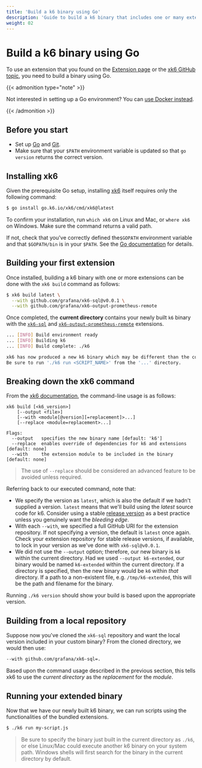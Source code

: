 ```yaml
---
title: 'Build a k6 binary using Go'
description: 'Guide to build a k6 binary that includes one or many extensions using xk6.'
weight: 02
---
```


# Build a k6 binary using Go

To use an extension that you found on the [Extension page](https://grafana.com/docs/k6/<K6_VERSION>/extensions/explore) or the [xk6 GitHub topic](https://github.com/topics/xk6),
you need to build a binary using Go.

{{< admonition type="note" >}}

Not interested in setting up a Go environment? You can [use Docker instead](https://grafana.com/docs/k6/<K6_VERSION>/extensions/build-k6-binary-using-docker/).

{{< /admonition >}}

## Before you start

- Set up [Go](https://golang.org/doc/install) and [Git](https://git-scm.com/).
- Make sure that your `$PATH` environment variable is updated so that `go version` returns the correct version.

## Installing xk6

Given the prerequisite Go setup, installing [xk6](https://github.com/grafana/xk6) itself requires only the following command:

```bash
$ go install go.k6.io/xk6/cmd/xk6@latest
```

To confirm your installation, run `which xk6` on Linux and Mac, or `where xk6` on Windows.
Make sure the command returns a valid path.

If not, check that you've correctly defined the`$GOPATH` environment variable and that `$GOPATH/bin`
is in your `$PATH`. See the [Go documentation](https://golang.org/cmd/go/#hdr-GOPATH_environment_variable)
for details.

## Building your first extension

Once installed, building a k6 binary with one or more extensions can be done with the `xk6 build`
command as follows:

```bash
$ xk6 build latest \
  --with github.com/grafana/xk6-sql@v0.0.1 \
  --with github.com/grafana/xk6-output-prometheus-remote
```

Once completed, the **current directory** contains your newly built `k6` binary with
the [`xk6-sql`](https://github.com/grafana/xk6-sql) and [`xk6-output-prometheus-remote`](https://github.com/grafana/xk6-output-prometheus-remote)
extensions.

```bash
... [INFO] Build environment ready
... [INFO] Building k6
... [INFO] Build complete: ./k6

xk6 has now produced a new k6 binary which may be different than the command on your system path!
Be sure to run './k6 run <SCRIPT_NAME>' from the '...' directory.
```

## Breaking down the xk6 command

From the [xk6 documentation](https://github.com/grafana/xk6/#command-usage), the command-line usage is as follows:

```plain
xk6 build [<k6_version>]
    [--output <file>]
    [--with <module[@version][=replacement]>...]
    [--replace <module=replacement>...]

Flags:
  --output   specifies the new binary name [default: 'k6']
  --replace  enables override of dependencies for k6 and extensions [default: none]
  --with     the extension module to be included in the binary [default: none]
```

> The use of `--replace` should be considered an advanced feature to be avoided unless required.

Referring back to our executed command, note that:

- We specify the version as `latest`, which is also the default if we hadn't supplied
  a version. `latest` means that we'll build using the _latest_ source code for k6. Consider using
  a stable [release version](https://github.com/grafana/k6/releases) as a best practice unless
  you genuinely want the _bleeding edge_.
- With each `--with`, we specified a full GitHub URI for the extension repository. If not specifying
  a version, the default is `latest` once again. Check your extension repository for stable
  release versions, if available, to lock in your version as we've done with `xk6-sql@v0.0.1`.
- We did not use the `--output` option; therefore, our new binary is `k6` within the current directory.
  Had we used `--output k6-extended`, our binary would be named `k6-extended` within the current
  directory. If a directory is specified, then the new binary would be `k6` within
  _that_ directory. If a path to a non-existent file, e.g. `/tmp/k6-extended`, this will be the
  path and filename for the binary.

Running `./k6 version` should show your build is based upon the appropriate version.

## Building from a local repository

Suppose now you've cloned the `xk6-sql` repository and want the local version included in your
custom binary? From the cloned directory, we would then use:

```bash
--with github.com/grafana/xk6-sql=.
```

Based upon the command usage described in the previous section, this tells xk6 to use
the _current directory_ as the _replacement_ for the _module_.

## Running your extended binary

Now that we have our newly built k6 binary, we can run scripts using the functionalities
of the bundled extensions.

```bash
$ ./k6 run my-script.js
```

> Be sure to specify the binary just built in the current directory as `./k6`, or else
> Linux/Mac could execute another k6 binary on your system path. Windows shells will
> first search for the binary in the current directory by default.

<!-- TODO: Is this really necessary here? Preserving for the time being.
> Also note that because of the way xk6 works, vendored dependencies (the `vendor`
directory created by `go mod vendor`) will **not** be taken into account when
building a binary, and you don't need to commit them to the extension repository.
-->
